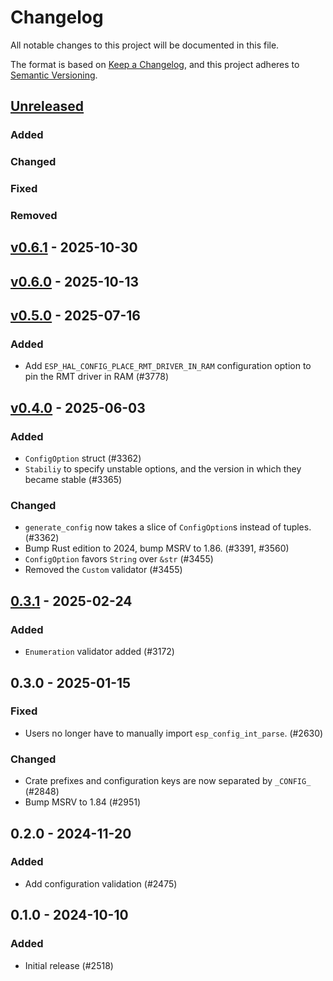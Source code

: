 # Changelog

All notable changes to this project will be documented in this file.

The format is based on [Keep a Changelog](https://keepachangelog.com/en/1.0.0/),
and this project adheres to [Semantic Versioning](https://semver.org/spec/v2.0.0.html).

## [Unreleased]

### Added


### Changed


### Fixed


### Removed


## [v0.6.1] - 2025-10-30

## [v0.6.0] - 2025-10-13

## [v0.5.0] - 2025-07-16

### Added

- Add `ESP_HAL_CONFIG_PLACE_RMT_DRIVER_IN_RAM` configuration option to pin the RMT driver in RAM (#3778)

## [v0.4.0] - 2025-06-03

### Added

- `ConfigOption` struct (#3362)
- `Stabiliy` to specify unstable options, and the version in which they became stable (#3365)

### Changed

- `generate_config` now takes a slice of `ConfigOption`s instead of tuples. (#3362)
- Bump Rust edition to 2024, bump MSRV to 1.86. (#3391, #3560)
- `ConfigOption` favors `String` over `&str` (#3455)
- Removed the `Custom` validator (#3455)

## [0.3.1] - 2025-02-24

### Added

- `Enumeration` validator added (#3172)

## 0.3.0 - 2025-01-15

### Fixed

- Users no longer have to manually import `esp_config_int_parse`. (#2630)

### Changed

- Crate prefixes and configuration keys are now separated by `_CONFIG_` (#2848)
- Bump MSRV to 1.84 (#2951)

## 0.2.0 - 2024-11-20

### Added

- Add configuration validation (#2475)

## 0.1.0 - 2024-10-10

### Added

- Initial release (#2518)

[0.3.1]: https://github.com/esp-rs/esp-hal/releases/tag/esp-config-v0.3.1
[v0.4.0]: https://github.com/esp-rs/esp-hal/compare/esp-config-v0.3.1...esp-config-v0.4.0
[v0.5.0]: https://github.com/esp-rs/esp-hal/compare/esp-config-v0.4.0...esp-config-v0.5.0
[v0.6.0]: https://github.com/esp-rs/esp-hal/compare/esp-config-v0.5.0...esp-config-v0.6.0
[v0.6.1]: https://github.com/esp-rs/esp-hal/compare/esp-config-v0.6.0...esp-config-v0.6.1
[Unreleased]: https://github.com/esp-rs/esp-hal/compare/esp-config-v0.6.1...HEAD
